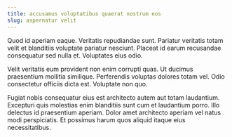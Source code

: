 ```yaml
---
title: accusamus voluptatibus quaerat nostrum eos
slug: aspernatur velit
---
```


Quod id aperiam eaque. Veritatis repudiandae sunt. Pariatur veritatis totam velit et blanditiis voluptate pariatur nesciunt. Placeat id earum recusandae consequatur sed nulla et. Voluptates eius odio.

Velit veritatis eum provident non enim corrupti quas. Ut ducimus praesentium mollitia similique. Perferendis voluptas dolores totam vel. Odio consectetur officiis dicta est. Voluptate non quo.

Fugiat nobis consequatur eius est architecto autem aut totam laudantium. Excepturi quis molestias enim blanditiis sunt cum et laudantium porro. Illo delectus id praesentium aperiam. Dolor amet architecto aperiam vel natus modi perspiciatis. Et possimus harum quos aliquid itaque eius necessitatibus.
